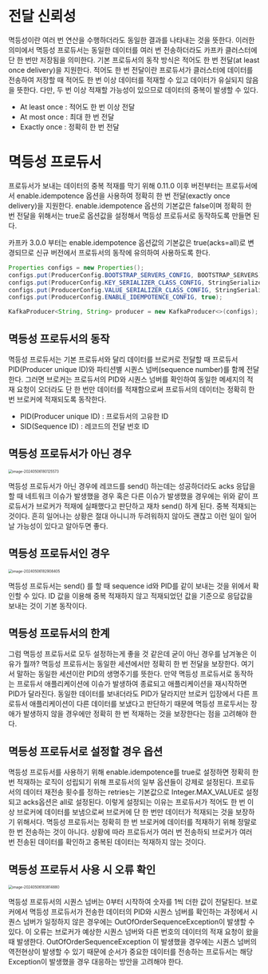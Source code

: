 # 전달 신뢰성
멱등성이란 여러 번 연산을 수행하더라도 동일한 결과를 나타내는 것을 뜻한다. 이러한 의미에서 멱등성 프로듀서는 동일한 데이터를 여러 번 전송하더라도 카프카 클러스터에 단 한 번만 저장됨을 의미한다. 기본 프로듀서의 동작 방식은 적어도 한 번 전달(at least once delivery)을 지원한다. 적어도 한 번 전달이란 프로듀서가 클러스터에 데이터를 전송하여 저장할 때 적어도 한 번 이상 데이터를 적재할 수 있고 데이터가 유실되지 않음을 뜻한다. 다만, 두 번 이상 적재할 가능성이 있으므로 데이터의 중복이 발생할 수 있다.

- At least once : 적어도 한 번 이상 전달
- At most once : 최대 한 번 전달
- Exactly once : 정확히 한 번 전달


# 멱등성 프로듀서
프로듀서가 보내는 데이터의 중복 적재를 막기 위해 0.11.0 이후 버전부터는 프로듀서에서 enable.idempotence 옵션을 사용하여 정확히 한 번 전달(exactly once delivery)을 지원한다. enable.idempotence 옵션의 기본값은 false이며 정확히 한 번 전달을 위해서는 true로 옵션값을 설정해서 멱등성 프로듀서로 동작하도록 만들면 된다.

카프카 3.0.0 부터는 enable.idempotence 옵션값의 기본값은 true(acks=all)로 변경되므로 신규 버전에서 프로듀서의 동작에 유의하여 사용하도록 한다.

```java
Properties configs = new Properties();
configs.put(ProducerConfig.BOOTSTRAP_SERVERS_CONFIG, BOOTSTRAP_SERVERS);
configs.put(ProducerConfig.KEY_SERIALIZER_CLASS_CONFIG, StringSerializer.class.getName());
configs.put(ProducerConfig.VALUE_SERIALIZER_CLASS_CONFIG, StringSerializer.class.getName());
configs.put(ProducerConfig.ENABLE_IDEMPOTENCE_CONFIG, true);

KafkaProducer<String, String> producer = new KafkaProducer<>(configs);
```

## 멱등성 프로듀서의 동작
멱등성 프로듀서는 기본 프로듀서와 달리 데이터를 브로커로 전달할 때 프로듀서 PID(Producer unique ID)와 파티션별 시퀀스 넘버(sequence number)를 함께 전달한다. 그러면 브로커는 프로듀서의 PID와 시퀀스 넘버를 확인하여 동일한 메세지의 적재 요청이 오더라도 단 한 번만 데이터를 적재함으로써 프로듀서의 데이터는 정확히 한 번 브로커에 적재되도록 동작한다.

- PID(Producer unique ID) : 프로듀서의 고유한 ID
- SID(Sequence ID) : 레코드의 전달 번호 ID

## 멱등성 프로듀서가 아닌 경우
<img src="https://github.com/jewoodev/blog-img/blob/main/2024-05-03-%EC%95%84%ED%8C%8C%EC%B9%98_%EC%B9%B4%ED%94%84%EC%B9%B4_%EC%95%A0%ED%94%8C%EB%A6%AC%EC%BC%80%EC%9D%B4%EC%85%98_%ED%94%84%EB%A1%9C%EA%B7%B8%EB%9E%98%EB%B0%8D_%EC%9D%B8%EA%B0%95_%EC%A0%95%EB%A6%AC/image-20240506180125573.png?raw=true" alt="image-20240506180125573" style="zoom:50%;" />

멱등성 프로듀서가 아닌 경우에 레코드를 send() 하는데는 성공하더라도 acks 응답을 할 때 네트워크 이슈가 발생했을 경우 혹은 다른 이슈가 발생했을 경우에는 위와 같이 프로듀서가 브로커가 적재에 실패했다고 판단하고 재차 send() 하게 된다. 중복 적재되는 것이다. 흔히 일어나는 상황은 절대 아니니까 두려워하지 않아도 괜찮고 이런 일이 일어날 가능성이 있다고 알아두면 좋다.

## 멱등성 프로듀서인 경우
<img src="https://github.com/jewoodev/blog-img/blob/main/2024-05-03-%EC%95%84%ED%8C%8C%EC%B9%98_%EC%B9%B4%ED%94%84%EC%B9%B4_%EC%95%A0%ED%94%8C%EB%A6%AC%EC%BC%80%EC%9D%B4%EC%85%98_%ED%94%84%EB%A1%9C%EA%B7%B8%EB%9E%98%EB%B0%8D_%EC%9D%B8%EA%B0%95_%EC%A0%95%EB%A6%AC/image-20240506182908405.png?raw=true" alt="image-20240506182908405" style="zoom:50%;" />

멱등성 프로듀서는 send() 를 할 때 sequence id와 PID를 같이 보내는 것을 위에서 확인할 수 있다. ID 값을 이용해 중복 적재하지 않고 적재되었던 값을 기준으로 응답값을 보내는 것이 기본 동작이다.

## 멱등성 프로듀서의 한계
그럼 멱등성 프로듀서로 모두 설정하는게 좋을 것 같은데 굳이 아닌 경우를 남겨놓은 이유가 뭘까? 멱등성 프로듀서는 동일한 세션에서만 정확히 한 번 전달을 보장한다. 여기서 말하는 동일한 세션이란 PID의 생명주기를 뜻한다. 만약 멱등성 프로듀서로 동작하는 프로듀서 애플리케이션에 이슈가 발생하여 종료되고 애플리케이션을 재시작하면 PID가 달라진다. 동일한 데이터를 보내더라도 PID가 달라지만 브로커 입장에서 다른 프로듀서 애플리케이션이 다른 데이터를 보냈다고 판단하기 때문에 멱등성 프로두서는 장애가 발생하지 않을 경우에만 정확히 한 번 적재하는 것을 보장한다는 점을 고려해야 한다.

## 멱등성 프로듀서로 설정할 경우 옵션
멱등성 프로듀서를 사용하기 위해 enable.idempotence를 true로 설정하면 정확히 한 번 적재하는 로직이 성립되기 위해 프로듀서의 일부 옵션들이 강제로 설정된다. 프로듀서의 데이터 재전송 횟수를 정하는 retries는 기본값으로 Integer.MAX_VALUE로 설정되고 acks옵션은 all로 설정된다. 이렇게 설정되는 이유는 프로듀서가 적어도 한 번 이상 브로커에 데이터를 보냄으로써 브로커에 단 한 번만 데이터가 적재되는 것을 보장하기 위해서다. 멱등성 프로듀서는 정확히 한 번 브로커에 데이터를 적재하기 위해 정말로 한 번 전송하는 것이 아니다. 상황에 따라 프로듀서가 여러 번 전송하되 브로커가 여러 번 전송된 데이터를 확인하고 중복된 데이터는 적재하지 않는 것이다.

## 멱등성 프로듀서 사용 시 오류 확인
<img src="https://github.com/jewoodev/blog-img/blob/main/2024-05-03-%EC%95%84%ED%8C%8C%EC%B9%98_%EC%B9%B4%ED%94%84%EC%B9%B4_%EC%95%A0%ED%94%8C%EB%A6%AC%EC%BC%80%EC%9D%B4%EC%85%98_%ED%94%84%EB%A1%9C%EA%B7%B8%EB%9E%98%EB%B0%8D_%EC%9D%B8%EA%B0%95_%EC%A0%95%EB%A6%AC/image-20240506183814880.png?raw=true" alt="image-20240506183814880" style="zoom:50%;" />

멱등성 프로듀서의 시퀀스 넘버는 0부터 시작하여 숫자를 1씩 더한 값이 전달된다. 브로커에서 멱등성 프로듀서가 전송한 데이터의 PID와 시퀀스 넘버를 확인하는 과정에서 시퀀스 넘버가 일정하지 않은 경우에는 OutOfOrderSequenceException이 발생할 수 있다. 이 오류는 브로커가 예상한 시퀀스 넘버와 다른 번호의 데이터의 적재 요청이 왔을 때 발생한다. OutOfOrderSequenceException 이 발생했을 경우에는 시퀀스 넘버의 역전현상이 발생할 수 있기 때문에 순서가 중요한 데이터를 전송하는 프로듀서는 해당 Exception이 발생했을 경우 대응하는 방안을 고려해야 한다.